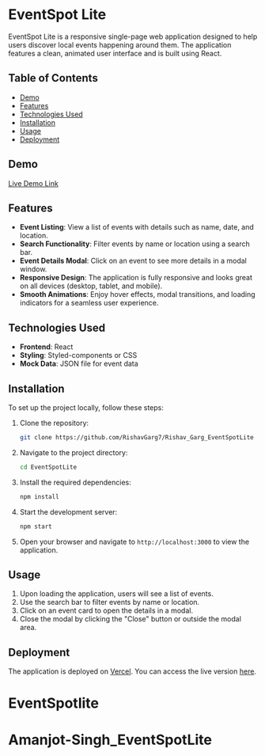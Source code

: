 # EventSpot Lite

EventSpot Lite is a responsive single-page web application designed to help users discover local events happening around them. The application features a clean, animated user interface and is built using React.

## Table of Contents

- [Demo](#demo)
- [Features](#features)
- [Technologies Used](#technologies-used)
- [Installation](#installation)
- [Usage](#usage)
- [Deployment](#deployment)

## Demo

[Live Demo Link](https://rishav-garg-event-spot-lite.vercel.app/)

## Features

- **Event Listing**: View a list of events with details such as name, date, and location.
- **Search Functionality**: Filter events by name or location using a search bar.
- **Event Details Modal**: Click on an event to see more details in a modal window.
- **Responsive Design**: The application is fully responsive and looks great on all devices (desktop, tablet, and mobile).
- **Smooth Animations**: Enjoy hover effects, modal transitions, and loading indicators for a seamless user experience.

## Technologies Used

- **Frontend**: React
- **Styling**: Styled-components or CSS
- **Mock Data**: JSON file for event data

## Installation

To set up the project locally, follow these steps:

1. Clone the repository:
   ```bash
   git clone https://github.com/RishavGarg7/Rishav_Garg_EventSpotLite
   ```

2. Navigate to the project directory:
   ```bash
   cd EventSpotLite
   ```

3. Install the required dependencies:
   ```bash
   npm install
   ```

4. Start the development server:
   ```bash
   npm start
   ```

5. Open your browser and navigate to `http://localhost:3000` to view the application.

## Usage

1. Upon loading the application, users will see a list of events.
2. Use the search bar to filter events by name or location.
3. Click on an event card to open the details in a modal.
4. Close the modal by clicking the "Close" button or outside the modal area.

## Deployment

The application is deployed on [Vercel](https://rishav-garg-event-spot-lite.vercel.app/). You can access the live version [here](https://rishav-garg-event-spot-lite.vercel.app/).
# EventSpotlite
# Amanjot-Singh_EventSpotLite
